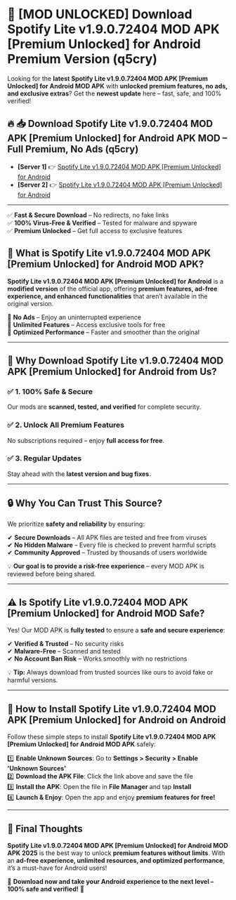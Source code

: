 # 🚀 [MOD UNLOCKED] Download Spotify Lite v1.9.0.72404 MOD APK [Premium Unlocked] for Android Premium Version (q5cry)

Looking for the **latest Spotify Lite v1.9.0.72404 MOD APK [Premium Unlocked] for Android MOD APK** with **unlocked premium features, no ads, and exclusive extras**? Get the **newest update** here – fast, safe, and 100% verified!  


## 🔥 📥 Download Spotify Lite v1.9.0.72404 MOD APK [Premium Unlocked] for Android APK MOD – Full Premium, No Ads (q5cry)

- **[Server 1]** 👉 [Spotify Lite v1.9.0.72404 MOD APK [Premium Unlocked] for Android](https://apkcomod.com?title=Spotify_Lite_v1.9.0.72404_MOD_APK_[Premium_Unlocked]_for_Android)  
- **[Server 2]** 👉 [Spotify Lite v1.9.0.72404 MOD APK [Premium Unlocked] for Android](https://apkcomod.com?title=Spotify_Lite_v1.9.0.72404_MOD_APK_[Premium_Unlocked]_for_Android)  

---
✅ **Fast & Secure Download** – No redirects, no fake links  
✅ **100% Virus-Free & Verified** – Tested for malware and spyware  
✅ **Premium Unlocked** – Get full access to exclusive features  


## 📌 What is Spotify Lite v1.9.0.72404 MOD APK [Premium Unlocked] for Android MOD APK?

**Spotify Lite v1.9.0.72404 MOD APK [Premium Unlocked] for Android** is a **modified version** of the official app, offering **premium features, ad-free experience, and enhanced functionalities** that aren’t available in the original version.  

🔹 **No Ads** – Enjoy an uninterrupted experience  
🔹 **Unlimited Features** – Access exclusive tools for free  
🔹 **Optimized Performance** – Faster and smoother than the original  

---

## 🌟 Why Download Spotify Lite v1.9.0.72404 MOD APK [Premium Unlocked] for Android from Us?

### ✅ 1. 100% Safe & Secure  
Our mods are **scanned, tested, and verified** for complete security.  

### ✅ 2. Unlock All Premium Features  
No subscriptions required – enjoy **full access for free**.  

### ✅ 3. Regular Updates  
Stay ahead with the **latest version and bug fixes**.  

---

## 🔒 Why You Can Trust This Source?

We prioritize **safety and reliability** by ensuring:  

✔ **Secure Downloads** – All APK files are tested and free from viruses  
✔ **No Hidden Malware** – Every file is checked to prevent harmful scripts  
✔ **Community Approved** – Trusted by thousands of users worldwide  

💡 **Our goal is to provide a risk-free experience** – every MOD APK is reviewed before being shared.  

---

## ⚠️ Is Spotify Lite v1.9.0.72404 MOD APK [Premium Unlocked] for Android MOD Safe?

Yes! Our MOD APK is **fully tested** to ensure a **safe and secure experience**:  

✔ **Verified & Trusted** – No security risks  
✔ **Malware-Free** – Scanned and tested  
✔ **No Account Ban Risk** – Works smoothly with no restrictions  

💡 **Tip:** Always download from trusted sources like ours to avoid fake or harmful versions.  

---

## 📲 How to Install Spotify Lite v1.9.0.72404 MOD APK [Premium Unlocked] for Android on Android

Follow these simple steps to install **Spotify Lite v1.9.0.72404 MOD APK [Premium Unlocked] for Android MOD APK** safely:  

1️⃣ **Enable Unknown Sources**: Go to **Settings > Security > Enable 'Unknown Sources'**  
2️⃣ **Download the APK File**: Click the link above and save the file  
3️⃣ **Install the APK**: Open the file in **File Manager** and tap **Install**  
4️⃣ **Launch & Enjoy**: Open the app and enjoy **premium features for free!**  

---

## 🚀 Final Thoughts

**Spotify Lite v1.9.0.72404 MOD APK [Premium Unlocked] for Android MOD APK 2025** is the best way to unlock **premium features without limits**. With an **ad-free experience, unlimited resources, and optimized performance**, it’s a must-have for Android users!  

🔻 **Download now and take your Android experience to the next level – 100% safe and verified!** 🔻
